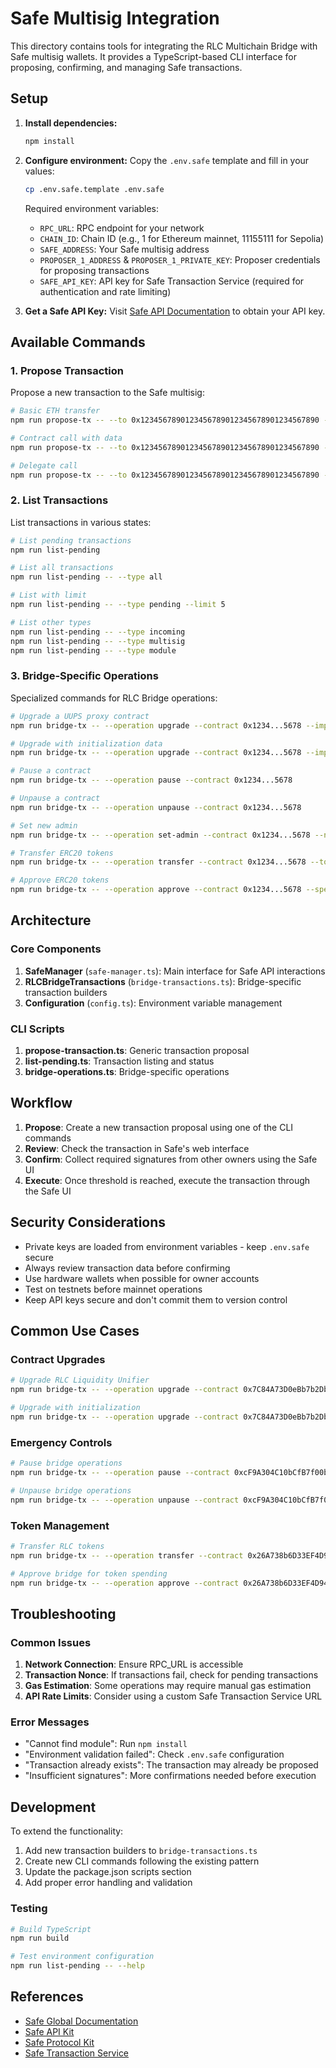 # Safe Multisig Integration

This directory contains tools for integrating the RLC Multichain Bridge with Safe multisig wallets. It provides a TypeScript-based CLI interface for proposing, confirming, and managing Safe transactions.

## Setup

1. **Install dependencies:**
   ```bash
   npm install
   ```

2. **Configure environment:**
   Copy the `.env.safe` template and fill in your values:
   ```bash
   cp .env.safe.template .env.safe
   ```

   Required environment variables:
   - `RPC_URL`: RPC endpoint for your network
   - `CHAIN_ID`: Chain ID (e.g., 1 for Ethereum mainnet, 11155111 for Sepolia)
   - `SAFE_ADDRESS`: Your Safe multisig address
   - `PROPOSER_1_ADDRESS` & `PROPOSER_1_PRIVATE_KEY`: Proposer credentials for proposing transactions
   - `SAFE_API_KEY`: API key for Safe Transaction Service (required for authentication and rate limiting)

3. **Get a Safe API Key:**
   Visit [Safe API Documentation](https://docs.safe.global/core-api/how-to-use-api-keys) to obtain your API key.

## Available Commands

### 1. Propose Transaction
Propose a new transaction to the Safe multisig:

```bash
# Basic ETH transfer
npm run propose-tx -- --to 0x1234567890123456789012345678901234567890 --value 1000000000000000000

# Contract call with data
npm run propose-tx -- --to 0x1234567890123456789012345678901234567890 --data 0xa9059cbb...

# Delegate call
npm run propose-tx -- --to 0x1234567890123456789012345678901234567890 --data 0xa9059cbb... --operation delegatecall
```

### 2. List Transactions
List transactions in various states:

```bash
# List pending transactions
npm run list-pending

# List all transactions
npm run list-pending -- --type all

# List with limit
npm run list-pending -- --type pending --limit 5

# List other types
npm run list-pending -- --type incoming
npm run list-pending -- --type multisig
npm run list-pending -- --type module
```

### 3. Bridge-Specific Operations
Specialized commands for RLC Bridge operations:

```bash
# Upgrade a UUPS proxy contract
npm run bridge-tx -- --operation upgrade --contract 0x1234...5678 --implementation 0xabcd...ef00

# Upgrade with initialization data
npm run bridge-tx -- --operation upgrade --contract 0x1234...5678 --implementation 0xabcd...ef00 --upgrade-data 0x1234...

# Pause a contract
npm run bridge-tx -- --operation pause --contract 0x1234...5678

# Unpause a contract
npm run bridge-tx -- --operation unpause --contract 0x1234...5678

# Set new admin
npm run bridge-tx -- --operation set-admin --contract 0x1234...5678 --new-admin 0xabcd...ef00

# Transfer ERC20 tokens
npm run bridge-tx -- --operation transfer --contract 0x1234...5678 --to 0xabcd...ef00 --amount 1000000000000000000

# Approve ERC20 tokens
npm run bridge-tx -- --operation approve --contract 0x1234...5678 --spender 0xabcd...ef00 --amount 1000000000000000000
```

## Architecture

### Core Components

1. **SafeManager** (`safe-manager.ts`): Main interface for Safe API interactions
2. **RLCBridgeTransactions** (`bridge-transactions.ts`): Bridge-specific transaction builders
3. **Configuration** (`config.ts`): Environment variable management

### CLI Scripts

1. **propose-transaction.ts**: Generic transaction proposal
2. **list-pending.ts**: Transaction listing and status
3. **bridge-operations.ts**: Bridge-specific operations

## Workflow

1. **Propose**: Create a new transaction proposal using one of the CLI commands
2. **Review**: Check the transaction in Safe's web interface
3. **Confirm**: Collect required signatures from other owners using the Safe UI
4. **Execute**: Once threshold is reached, execute the transaction through the Safe UI

## Security Considerations

- Private keys are loaded from environment variables - keep `.env.safe` secure
- Always review transaction data before confirming
- Use hardware wallets when possible for owner accounts
- Test on testnets before mainnet operations
- Keep API keys secure and don't commit them to version control

## Common Use Cases

### Contract Upgrades
```bash
# Upgrade RLC Liquidity Unifier
npm run bridge-tx -- --operation upgrade --contract 0x7C84A73D0eBb7b2Db5160d34D812DC8632eE99DA --implementation 0x...

# Upgrade with initialization
npm run bridge-tx -- --operation upgrade --contract 0x7C84A73D0eBb7b2Db5160d34D812DC8632eE99DA --implementation 0x... --upgrade-data 0x...
```

### Emergency Controls
```bash
# Pause bridge operations
npm run bridge-tx -- --operation pause --contract 0xcF9A304C10bCfB7f00b290B6B6efa7DB071b4d0F

# Unpause bridge operations
npm run bridge-tx -- --operation unpause --contract 0xcF9A304C10bCfB7f00b290B6B6efa7DB071b4d0F
```

### Token Management
```bash
# Transfer RLC tokens
npm run bridge-tx -- --operation transfer --contract 0x26A738b6D33EF4D94FF084D3552961b8f00639Cd --to 0x... --amount 1000000000000000000

# Approve bridge for token spending
npm run bridge-tx -- --operation approve --contract 0x26A738b6D33EF4D94FF084D3552961b8f00639Cd --spender 0x7C84A73D0eBb7b2Db5160d34D812DC8632eE99DA --amount 1000000000000000000
```

## Troubleshooting

### Common Issues

1. **Network Connection**: Ensure RPC_URL is accessible
2. **Transaction Nonce**: If transactions fail, check for pending transactions
3. **Gas Estimation**: Some operations may require manual gas estimation
4. **API Rate Limits**: Consider using a custom Safe Transaction Service URL

### Error Messages

- "Cannot find module": Run `npm install`
- "Environment validation failed": Check `.env.safe` configuration
- "Transaction already exists": The transaction may already be proposed
- "Insufficient signatures": More confirmations needed before execution

## Development

To extend the functionality:

1. Add new transaction builders to `bridge-transactions.ts`
2. Create new CLI commands following the existing pattern
3. Update the package.json scripts section
4. Add proper error handling and validation

### Testing

```bash
# Build TypeScript
npm run build

# Test environment configuration
npm run list-pending -- --help
```

## References

- [Safe Global Documentation](https://docs.safe.global/)
- [Safe API Kit](https://docs.safe.global/sdk/api-kit)
- [Safe Protocol Kit](https://docs.safe.global/sdk/protocol-kit)
- [Safe Transaction Service](https://docs.safe.global/core-api)
